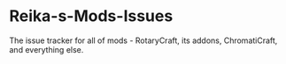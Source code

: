 # Reika-s-Mods-Issues
The issue tracker for all of mods - RotaryCraft, its addons, ChromatiCraft, and everything else.
